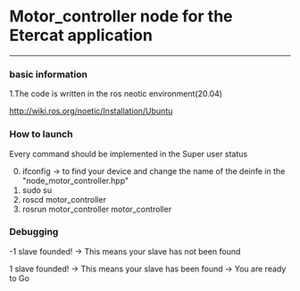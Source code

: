 
# Motor_controller node for the Etercat application

------------

### basic information

1.The code is written in the ros neotic environment(20.04)

http://wiki.ros.org/noetic/Installation/Ubuntu

### How to launch

 Every command should be implemented in the Super user status

 0. ifconfig -> to find your device and change the name of the deinfe in the "node_motor_controller.hpp"
 1. sudo su
 2. roscd motor_controller
 3. rosrun motor_controller motor_controller

### Debugging

-1 slave founded! -> This means your slave has not been found

 1 slave founded! -> This means your slave has been found -> You are ready to Go



